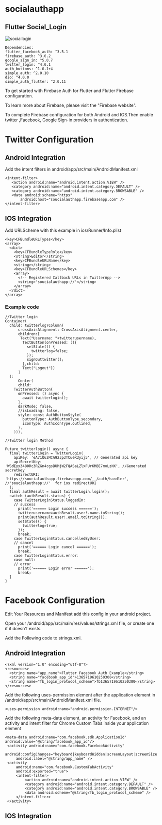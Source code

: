 # socialauthapp

## **Flutter Social_Login**


![sociallogin](https://user-images.githubusercontent.com/75483357/133731467-ba093044-dc53-4806-9011-f2fdc89ed77b.gif)

```
Dependencies:
flutter_facebook_auth: ^3.5.1
firebase_auth: ^3.0.2
google_sign_in: ^5.0.7
twitter_login: ^4.0.1
auth_buttons: ^1.0.1+4
simple_auth: ^2.0.10
dio: ^4.0.0
simple_auth_flutter: ^2.0.11
```

 To get started with Firebase Auth for Flutter and Flutter Firebase configuration.
 
 To learn more about Firebase, please visit the "Firebase website".
 
 To complete Firebase configuration for both Android and IOS.Then enable twitter ,Facebook, Google Sign-in providers in authentication.

# Twitter Configuration 
## Android Integration 
 
 Add the intent filters in  android/app/src/main/AndroidManifest.xml
 
 ```
 <intent-filter>
    <action android:name="android.intent.action.VIEW" />
    <category android:name="android.intent.category.DEFAULT" />
    <category android:name="android.intent.category.BROWSABLE" />
    <data android:scheme="https"
        android:host="soucialauthapp.firebaseapp.com" />
</intent-filter>
```
## IOS Integration 
Add URLScheme with this example in  ios/Runner/Info.plist
```
<key>CFBundleURLTypes</key>
<array>
  <dict>
    <key>CFBundleTypeRole</key>
    <string>Editor</string>
    <key>CFBundleURLName</key>
    <string></string>
    <key>CFBundleURLSchemes</key>
    <array>
      <!-- Registered Callback URLs in TwitterApp -->
      <string>'soucialauthapp://'</string>
    </array>
  </dict>
</array>
```
### Example code
```
//Twitter login
Container(
  child: twitterlog?Column(
      crossAxisAlignment: CrossAxisAlignment.center,
      children:[
       Text("Username: "+twitterusername),
        TextButton(onPressed: (){
          setState(() {
            twitterlog=false;
          });
          signOuttwitter();
        },child:
        Text("Logout"))
      ]
  ):
      Center(
      child:
    TwitterAuthButton(
      onPressed: () async {
        await twitterlogin();
      },
      darkMode: false,
      //isLoading: false,
      style: const AuthButtonStyle(
        buttonType: AuthButtonType.secondary,
        iconType: AuthIconType.outlined,
      ),
    ))),

//Twitter login Method

Future twitterlogin() async {
  final twitterLogin = TwitterLogin(
    apiKey: 'eA71Q6zMCA923p3TCueR3yij5', // Generated api key
    apiSecretKey: 'WSdEyx3480Rc3RZGn4cgoBUMjW2FQASaLZlxFUr6MBE7moLzNX', //Generated secretkey
    redirectURI: 'https://soucialauthapp.firebaseapp.com/__/auth/handler', //'soucialauthapp://'  for ios redirectURI
  );
  final authResult = await twitterLogin.login();
  switch (authResult.status) {
    case TwitterLoginStatus.loggedIn:
    // success
      print('====== Login success ======');
      twitterusername=authResult.user!.name.toString();
      print(authResult.user!.email.toString());
      setState(() {
        twitterlog=true;
      });
      break;
    case TwitterLoginStatus.cancelledByUser:
    // cancel
      print('====== Login cancel ======');
      break;
    case TwitterLoginStatus.error:
    case null:
    // error
      print('====== Login error ======');
      break;
  }
}
```
# Facebook Configuration 

  Edit Your Resources and Manifest add this config in your android project.
  
  Open your /android/app/src/main/res/values/strings.xml file, or create one if it doesn't exists.
  
  Add the Following code to strings.xml.
 
## Android Integration 
```
<?xml version="1.0" encoding="utf-8"?>
<resources>
  <string name="app_name">Flutter Facebook Auth Example</string>
  <string name="facebook_app_id">1365719610250300</string>
  <string name="fb_login_protocol_scheme">fb1365719610250300</string>
</resources>
```

Add the following uses-permission element after the application element in /android/app/src/main/AndroidManifest.xml file.

```
<uses-permission android:name="android.permission.INTERNET"/>
```

Add the following meta-data element, an activity for Facebook, and an activity and intent filter for Chrome Custom Tabs inside your application element

```
<meta-data android:name="com.facebook.sdk.ApplicationId" android:value="@string/facebook_app_id"/>
 <activity android:name="com.facebook.FacebookActivity"
     android:configChanges="keyboard|keyboardHidden|screenLayout|screenSize|orientation"
     android:label="@string/app_name" />
 <activity
     android:name="com.facebook.CustomTabActivity"
     android:exported="true">
     <intent-filter>
         <action android:name="android.intent.action.VIEW" />
         <category android:name="android.intent.category.DEFAULT" />
         <category android:name="android.intent.category.BROWSABLE" />
         <data android:scheme="@string/fb_login_protocol_scheme" />
     </intent-filter>
 </activity>
```

## IOS Integration 
